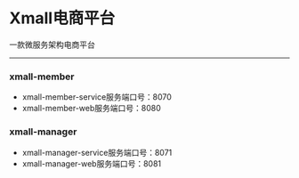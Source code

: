 # Xmall电商平台
一款微服务架构电商平台

-------
### xmall-member
*  xmall-member-service服务端口号：8070
*  xmall-member-web服务端口号：8080

### xmall-manager
*  xmall-manager-service服务端口号：8071
*  xmall-manager-web服务端口号：8081